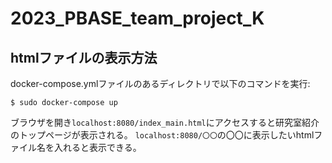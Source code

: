 # 2023_PBASE_team_project_K
## htmlファイルの表示方法
docker-compose.ymlファイルのあるディレクトリで以下のコマンドを実行:
```
$ sudo docker-compose up
```
ブラウザを開き`localhost:8080/index_main.html`にアクセスすると研究室紹介のトップページが表示される。
`localhost:8080/〇〇`の〇〇に表示したいhtmlファイル名を入れると表示できる。


